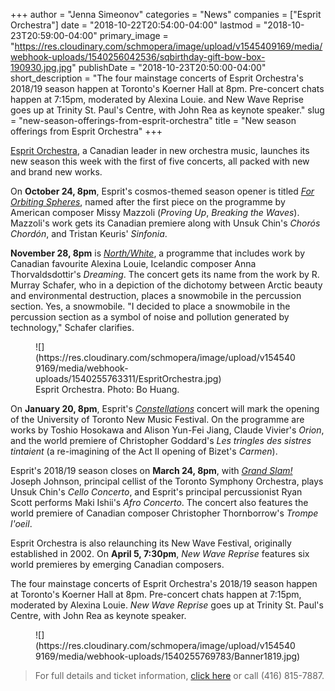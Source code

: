 +++
author = "Jenna Simeonov"
categories = "News"
companies = ["Esprit Orchestra"]
date = "2018-10-22T20:54:00-04:00"
lastmod = "2018-10-23T20:59:00-04:00"
primary_image = "https://res.cloudinary.com/schmopera/image/upload/v1545409169/media/webhook-uploads/1540256042536/sqbirthday-gift-bow-box-190930.jpg.jpg"
publishDate = "2018-10-23T20:50:00-04:00"
short_description = "The four mainstage concerts of Esprit Orchestra&#039;s 2018/19 season happen at Toronto&#039;s Koerner Hall at 8pm. Pre-concert chats happen at 7:15pm, moderated by Alexina Louie. and New Wave Reprise goes up at Trinity St. Paul&#039;s Centre, with John Rea as keynote speaker."
slug = "new-season-offerings-from-esprit-orchestra"
title = "New season offerings from Esprit Orchestra"
+++

[Esprit Orchestra](/scene/companies/esprit-orchestra/), a Canadian leader in new orchestra music, launches its new season this week with the first of five concerts, all packed with new and brand new works.

On **October 24, 8pm**, Esprit's cosmos-themed season opener is titled [*For Orbiting Spheres*](https://www.espritorchestra.com/concert-tickets/concert/for-orbiting-spheres/), named after the first piece on the programme by American composer Missy Mazzoli (*Proving Up*, *Breaking the Waves*). Mazzoli's work gets its Canadian premiere along with Unsuk Chin's *Chorós Chordón*, and Tristan Keuris' *Sinfonia*.

**November 28, 8pm** is [*North/White*](https://www.espritorchestra.com/concert-tickets/concert/north-white/), a programme that includes work by Canadian favourite Alexina Louie, Icelandic composer Anna Thorvaldsdottir's *Dreaming*. The concert gets its name from the work by R. Murray Schafer, who in a depiction of the dichotomy between Arctic beauty and environmental destruction, places a snowmobile in the percussion section. Yes, a snowmobile. "I decided to place a snowmobile in the percussion section as a symbol of noise and pollution generated by technology," Schafer clarifies.

<figure data-type="image">
![](https://res.cloudinary.com/schmopera/image/upload/v1545409169/media/webhook-uploads/1540255763311/EspritOrchestra.jpg)
<figcaption>Esprit Orchestra. Photo: Bo Huang.</figcaption>
</figure>

On **January 20, 8pm**, Esprit's [*Constellations*](https://www.espritorchestra.com/concert-tickets/concert/constellations/) concert will mark the opening of the University of Toronto New Music Festival. On the programme are works by Toshio Hosokawa and Alison Yun-Fei Jiang, Claude Vivier's *Orion*, and the world premiere of Christopher Goddard's *Les tringles des sistres tintaient* (a re-imagining of the Act II opening of Bizet's *Carmen*).

Esprit's 2018/19 season closes on **March 24, 8pm**, with [*Grand Slam!*](https://www.espritorchestra.com/concert-tickets/concert/grand-slam/) Joseph Johnson, principal cellist of the Toronto Symphony Orchestra, plays Unsuk Chin's *Cello Concerto*, and Esprit's principal percussionist Ryan Scott performs Maki Ishii's *Afro Concerto*. The concert also features the world premiere of Canadian composer Christopher Thornborrow's *Trompe l'oeil*.

Esprit Orchestra is also relaunching its New Wave Festival, originally established in 2002. On **April 5, 7:30pm**, *New Wave Reprise* features six world premieres by emerging Canadian composers.

The four mainstage concerts of Esprit Orchestra's 2018/19 season happen at Toronto's Koerner Hall at 8pm. Pre-concert chats happen at 7:15pm, moderated by Alexina Louie. *New Wave Reprise* goes up at Trinity St. Paul's Centre, with John Rea as keynote speaker.

<figure data-type="image">
![](https://res.cloudinary.com/schmopera/image/upload/v1545409169/media/webhook-uploads/1540255769783/Banner1819.jpg)
</figure>

>For full details and ticket information, [click here](https://www.espritorchestra.com/) or call (416) 815-7887.
